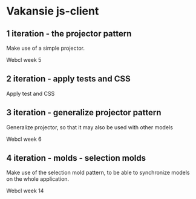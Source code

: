 
# Vakansie js-client

## 1 iteration - the projector pattern

Make use of a simple projector.

Webcl week 5

## 2 iteration - apply tests and CSS

Apply test and CSS

## 3 iteration - generalize projector pattern

Generalize projector, so that it may also be used with other models

Webcl week 6

## 4 iteration - molds - selection molds

Make use of the selection mold pattern, to be able to synchronize models on the whole application.

Webcl week 14
